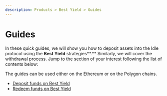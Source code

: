 ```yaml
---
description: Products > Best Yield > Guides
---
```


# Guides

In these quick guides, we will show you how to deposit assets into the Idle protocol using the **Best Yield** strategies**.** Similarly, we will cover the withdrawal process. Jump to the section of your interest following the list of contents below:

The guides can be used either on the Ethereum or on the Polygon chains.

* [Deposit funds on Best Yield](../../../other/guides/deposit-funds.md)
* [Redeem funds on Best Yield](../../../other/guides/redeem-funds.md)
